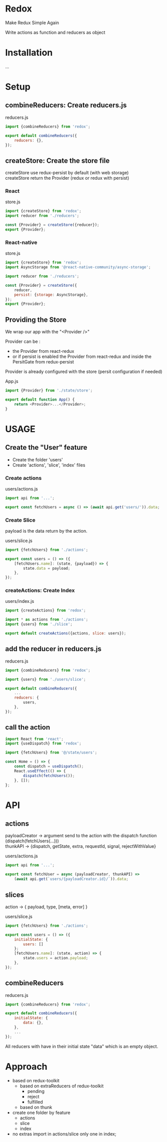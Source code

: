 # Redox
Make Redux Simple Again

Write actions as function and reducers as object

# Installation
...
# Setup

## combineReducers: Create reducers.js

reducers.js

```js
import {combineReducers} from 'redox';

export default combineReducers({
	reducers: {},
});
```

## createStore: Create the store file

createStore use redux-persist by default (with web storage)  
createStore return the Provider (redux or redux with persist)

### React

store.js

```js
import {createStore} from 'redox';
import reducer from './reducers';

const {Provider} = createStore({reducer});
export {Provider};
```

### React-native

store.js

```js
import {createStore} from 'redox';
import AsyncStorage from '@react-native-community/async-storage';

import reducer from './reducers';

const {Provider} = createStore({
	reducer,
	persist: {storage: AsyncStorage},
});
export {Provider};
```

## Providing the Store

We wrap our app with the "\<Provider />"

Provider can be :

- the Provider from react-redux
- or if persist is enabled the Provider from react-redux and inside the PersitGate from redux-persist

Provider is already configured with the store (persit configuration if needed)

App.js

```js
import {Provider} from './state/store';

export default function App() {
	return <Provider>...</Provider>;
}
```

# USAGE

## Create the "User" feature

- Create the folder 'users'
- Create 'actions', 'slice', 'index' files

### Create actions

users/actions.js

```js
import api from '...';

export const fetchUsers = async () => (await api.get('users/')).data;
```

### Create Slice

payload is the data return by the action.

users/slice.js

```js
import {fetchUsers} from './actions';

export const users = () => ({
	[fetchUsers.name]: (state, {payload}) => {
		state.data = payload;
	},
});
```

### createActions: Create Index

users/index.js

```js
import {createActions} from 'redox';

import * as actions from './actions';
import {users} from './slice';

export default createActions({actions, slice: users});
```

## add the reducer in reducers.js

reducers.js

```js
import {combineReducers} from 'redox';

import {users} from './users/slice';

export default combineReducers({
	...
	reducers: {
		users,
	},
});
```

## call the action

```js
import React from 'react';
import {useDispatch} from 'redox';

import {fetchUsers} from '@/state/users';

const Home = () => {
	const dispatch = useDispatch();
	React.useEffect(() => {
		dispatch(fetchUsers());
	}, []);
};
```

# API

## actions

payloadCreator -> argument send to the action with the dispatch function (dispatch(fetchUsers(...)))  
thunkAPI -> {dispatch, getState, extra, requestId, signal, rejectWithValue}

users/actions.js

```js
import api from '...';

export const fetchUser = async (payloadCreator, thunkAPI) =>
	(await api.get(`users/{payloadCreator.id}/`)).data;
```

## slices

action -> { payload, type, [meta, error] }

users/slice.js

```js
import {fetchUsers} from './actions';

export const users = () => ({
	initialState: {
		users: []
	};
	[fetchUsers.name]: (state, action) => {
		state.users = action.payload;
	},
});
```

## combineReducers

reducers.js

```js
import {combineReducers} from 'redox';

export default combineReducers({
	initialState: {
		data: {},
	},
	...
});
```

All reducers with have in their initial state "data" which is an empty object.

# Approach

- based on redux-toolkit
  - based on extraReducers of redux-toolkit
    - pending
    - reject
    - fulfilled
  - based on thunk
- create one folder by feature
  - actions
  - slice
  - index
- no extras import in actions/slice only one in index;
